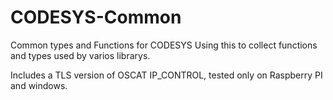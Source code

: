 # CODESYS-Common
Common types and Functions for CODESYS
Using this to collect functions and types used by varios librarys.

Includes a TLS version of OSCAT IP_CONTROL, tested only on Raspberry PI and windows.

